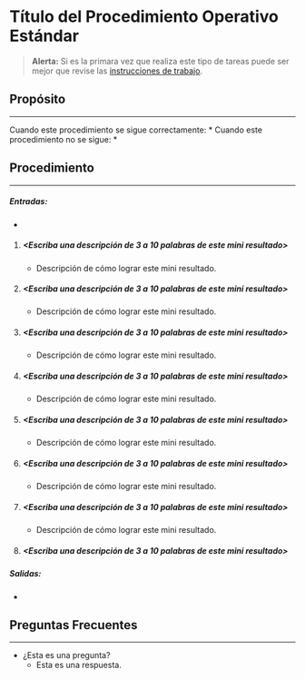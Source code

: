 # **Título del Procedimiento Operativo Estándar**
> **Alerta:** Si es la primara vez que realiza este tipo de tareas puede ser mejor que revise las [instrucciones de trabajo](WI_Template.md).
## **Propósito**
---
Cuando este procedimiento se sigue correctamente:
* 
Cuando este procedimiento no se sigue:
* 
## **Procedimiento**
---
##### **Entradas:**
* 
1. ##### **\<Escriba una descripción de 3 a 10 palabras de este mini resultado\>**
   * Descripción de cómo lograr este mini resultado.
2. ##### **\<Escriba una descripción de 3 a 10 palabras de este mini resultado\>**
   * Descripción de cómo lograr este mini resultado.
3. ##### **\<Escriba una descripción de 3 a 10 palabras de este mini resultado\>**
   * Descripción de cómo lograr este mini resultado.
4. ##### **\<Escriba una descripción de 3 a 10 palabras de este mini resultado\>**
   * Descripción de cómo lograr este mini resultado.
5. ##### **\<Escriba una descripción de 3 a 10 palabras de este mini resultado\>**
   * Descripción de cómo lograr este mini resultado.
6. ##### **\<Escriba una descripción de 3 a 10 palabras de este mini resultado\>**
   * Descripción de cómo lograr este mini resultado.
7. ##### **\<Escriba una descripción de 3 a 10 palabras de este mini resultado\>**
   * Descripción de cómo lograr este mini resultado.
8. ##### **\<Escriba una descripción de 3 a 10 palabras de este mini resultado\>**
##### **Salidas:** 
* 
## **Preguntas Frecuentes**
---
* ¿Esta es una pregunta?
  * Esta es una respuesta.